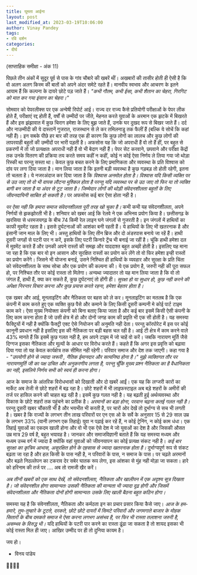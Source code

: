 ```yaml
---
title: घूमता आईना
layout: post
last_modified_at: 2023-03-19T10:06:00
author: Vinay Pandey
tags:
- रवि दर्शन
categories:
- दीर्घ
---
```

(साप्ताहिक समीक्षा - अंक 11)

पिछले तीन अंकों में सुदूर पूर्व से पास के गांव चौबारे की खबरें थीं। अखबारों की तासीर होती ही ऐसी है कि वो अलग अलग किस्म की बातों को अपने अंदर समेटे रहते हैं। मानवीय स्वभाव और आचरण के इतने आयाम हैं कि कल्पना के दायरे छोटे पड़ जाते हैं। 
_"कभी गौतम, कभी ईसा, कभी शैतान का चेहरा,_
_गिरगिट को मात कर गया इंसान का चेहरा।"_

सोमवार को पेपरलीक्स पर एक अन्वेषी रिपोर्ट आई। राज्य दर राज्य कैसे प्रतियोगी परीक्षाओं के पेपर लीक होते हैं, परीक्षाएं रद्द होती हैं, वर्षों से उम्मीदों पर जीते, मेहनत करते युवाओं के अरमान एक झटके में बिखरते हैं और इस झंझावात में कुछ चिराग हमेशा के लिए बुझ जाते हैं, उनके घर दुखद रूप से बिखर जाते हैं। दर्द और नाउम्मीदी की ये दास्तानें गुजरात, राजस्थान से ले कर तमिलनाडु तक फैलीं हैं (बल्कि ये सोचें कि कहां नही हैं)।  इन सबके पीछे हर बार की तरह एक ही कारण कि कुछ लोगों का लालच और कुछ लोगों की लापरवाही बहुतों की उम्मीदों पर भारी पड़ती है। अफसोस यह कि जो अपराधी हैं वो तो हैं हीं, पर बहुत से प्रकरणों में तो जो प्रत्यक्षतः अपराधी नही हैं वो भी बेदाग नही हैं। पेपर सेट करवाने, छपवाने और परीक्षा केंद्रों तक उनके वितरण की प्रक्रिया तय करते समय कहीं न कहीं, कोई न कोई ऐसा निर्णय ले लिया गया जो थोड़ा रिस्की था परन्तु सस्ता था। केवल कुछ बचत करने के लिए प्रमाणिकता और व्यवस्था के प्रति विश्वास को दांव पर लगा दिया जाता है। मान लिया जाता है कि इतनी बड़ी व्यवस्था है कुछ गड़बड़ तो होती रहेगी, इतना तो चलता है। ये नजरअंदाज कर दिया जाता है कि *विश्वास अनमोल होता है। विश्वास यदि किसी व्यक्ति पर से उठ जाए तो वो भी वापस लौटना मुश्किल होता है परन्तु यदि व्यवस्था पर से उठ जाए तो फिर या तो व्यक्ति बागी बन जाता है या अंदर से टूट जाता है। जिम्मेदार लोगों की थोड़ी संवेदनशीलता बहुतों के लिए जीवनदायिनी साबित हो सकती है।* पर अफसोस कई बार ऐसा होता नही है।

*पर ऐसा नही कि हमारा समाज संवेदनशीलता पूरी तरह खो चुका है।* कभी कभी यह संवेदनशीलता, अपने निर्णयों से झकझोरती भी है। शनिवार को खबर आई कि रेलवे ने एक अभिनव प्रयोग किया है। छत्तीसगढ़ के खरसिया से धरमजयगढ़ के बीच 74 किमी रेल लाइन घने जंगलों से गुजरती है। इन जंगलों में हाथियों का काफी मूवमेंट रहता है। इससे दुर्घटनाओं की आशंका बनी रहती हैं। ये हाथियों के लिए भी खतरनाक है और इंसानी जान माल के लिए भी। अस्तु हाथियों के लिए तीन ब्रिज और दो अंडरपास बनाये जा रहें हैं। हाथी दूसरी जगहों से पटरी पार न करें, इसके लिए पटरी किनारे ट्रेंच भी बनाई जा रहीं है। चूंकि हाथी हमेशा दल में मूवमेंट करते हैं और उनकी अपने रास्तों की समझ और याददाश्त बहुत अच्छी होती है। इसलिए यह माना जा रहा है कि एक बार वो इन आसान और सुरक्षित रास्तों का प्रयोग कर लेंगे तो वो फिर हमेशा इन्ही रास्तों का प्रयोग करेंगे। जिसने भी योजना बनाई, उसने निश्चित ही हाथियों के व्यवहार और सुरक्षा के प्रति चिंता को संवेदनशीलता के साथ सोचा और एक प्रयोग की कल्पना की। ये एक प्रयोग है, जरुरी नही की पूरा सफल हो, पर निश्चित तौर पर कोई रास्ता तो मिलेगा। अन्यथा ज्यादातर तो यह मान लिया जाता है कि वो तो जंगल हैं, हाथी हैं, क्या कर सकते हैं, कुछ दुर्घटनाएं तो होंगी ही। *सुरक्षा हो या सुधार हो, कुछ नही करने की अपेक्षा निरन्तर विचार करना और कुछ प्रयास करते रहना, हमेशा बेहतर होता है।*

एक खबर और आई, मूनलाइटिंग और नैतिकता पर बहस को ले कर। मूनलाइटिंग का मतलब है कि एक कंपनी में काम करते हुए एक व्यक्ति कुछ पैसे और कमाने के लिए किसी दूसरी कम्पनी मे कोई पार्ट टाइम काम करे। ऐसा मुख्य नियोक्ता कंपनी को बिना बताए किया जाता है और कई बार इसमें किसी ऐसी कंपनी के लिए काम करना होता है जो उसी क्षेत्र में हो और दोनों जगह काम की प्रवृति भी एक सी होती है। यह समस्या फैक्ट्रियों में नही है क्योंकि फैक्ट्री एक्ट ऐसे नियोजन की अनुमति नही देता। परन्तु कॉरपोरेट में इस पर कोई कानूनी प्रवधान नही है इसलिए इस की नैतिकता पर बड़ी बहस चल रही है। आई टी क्षेत्र में काम करने वाले 43% मानते हैं कि इसमें कुछ गलत नही है, हम अपने टाइम में जो चाहें वो करें। जबकि नारायण मूर्ति जैसे दिग्गज इसका नैतिकता और मूल्यों के आधार पर विरोध करते हैं। कहते हैं कि अगर इस प्रवृत्ति को बढ़ावा दिया गया तो यह केवल कार्यक्षेत्र तक सीमित नही रहेगी। परिवार समाज और देश तक जाएगी। कहा गया है - _"उपयोगी होने से ज्यादा जरूरी , नैतिक ईमानदार और सत्यनिष्ठ होना है।"_ *मुझे व्यक्तिगत तौर पर नारायणमूर्ति जी का पक्ष उचित और अनुकरणीय लगता है, परन्तु चूँकि मुख्य प्रश्न नैतिकता का है वैधानिकता का नही, इसलिये निर्णय सभी को स्वयं ही करना होगा।*

आज के समाज के आंतरिक विरोधभासों को दिखाती और दो खबरें आईं। एक यह कि लग्जरी कारों का मार्केट अब तेजी से छोटे शहरों में बढ़ रहा है। छोटे शहरों में भी लाइफस्टाइल अब बड़े शहरों के अमीरों की तर्ज पर हासिल करने की चाहत बढ़ रही है। इसमें कुछ गलत नही है। यह बढ़ती हुई अर्थव्यवस्था और विकास के छोटे शहरों तक पहुंचने का प्रतीक है। *अरमानों का बड़ा होना, परवान चढ़ना कतई गलत नही है।* परन्तु दूसरी खबर चौंकाती भी है और भयभीत भी करती है, पर चारों ओर देखें तो दुर्भाग्य से सच भी लगती है। खबर है कि राज्यों के लगभग तीन लाख परिवारों पर एन एस ओ के सर्वे के अनुसार 15 से 29 साल उम्र के लगभग 33% (यानी लगभग एक तिहाई) युवा न पढ़ाई कर रहें हैं, न कोई ट्रेनिंग, न कोई काम धंधा। एक तिहाई युवाओं का एकदम खाली होना और वो भी एक ऐसे देश मे जो युवाओं का देश है और जिसकी औसत उम्र मात्र 29 वर्ष है, बहुत भयावह है। जानकर और समाजविज्ञानी बताते हैं कि यह समस्या मध्यम और मध्यम उच्च वर्ग में ज्यादा है क्योंकि वहां युवाओं को जीवनयापन का कोई प्रत्यक्ष संकट नही है। *कई बार सुरक्षा का कृत्रिम आभास, असुरक्षित होने के एहसास से ज्यादा खतरनाक होता है।* दुर्भाग्यपूर्ण रूप से संकट बढ़ता जा रहा है और हल किसी के पास नही है, न परिवारों के पास, न समाज के पास। पर चढ़ते अरमानों और बढ़ते निठल्लेपन का टकराव देर सबेर घातक रूप लेगा, इस आंशका से मुंह नही मोड़ा जा सकता। हारे को हरिनाम की तर्ज पर .... अब तो रामजी खैर करें।

*अब तीनों खबरों को एक साथ देखें, तो संवेदनशीलता, नैतिकता और खालीपन में एक अदृश्य सूत्र दिखता है। जो संवेदनशील होगा सामान्यतः उसकी नैतिकता की मान्यता भी ज्यादा दृढ़ होगी और जिसमें संवेदनशीलता और नैतिकता दोनों होगी सामान्यतः उसके लिए खाली बैठना बहुत कठिन होगा।*

समस्या यह है कि संवेनशीलता, नैतिकता और कर्मठता  इन का प्रचार प्रसार किया कैसे जाए। *आज के हम- हमारे, तुम-तुम्हारे के टूटते, दरकते, छोटे छोटे दायरों में सिमटे परिवारों और जगमगाते बाजार के मोहक सितारों के बीच दमकते समाज मे ऐसा करना लगभग असंभव है, पर फिर भी रास्ता तलाशना जरुरी है, असम्भव के विरुद्ध भी।* यदि हाथियों के पटरी पार करने का रास्ता ढूंढा जा सकता है तो शायद इसका भी कोई रास्ता मिल ही जाए। आखिर उम्मीद पर ही तो दुनिया कायम है।

जय हो। 

- विनय पांडेय

🙏🌷🌷🙏


